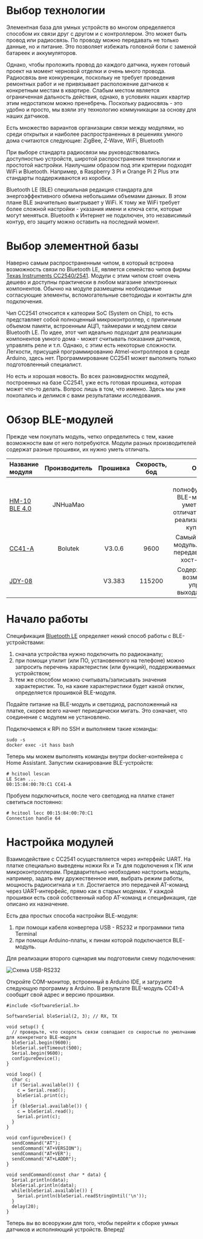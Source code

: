 # Выбор технологии
Элементная база для умных устройств во многом определяется способом их связи друг с другом и с контроллером. Это может быть провод или радиосвязь.
По проводу можно передавать не только данные, но и питание. Это позволяет избежать головной боли с заменой батареек и аккумуляторов. 

Однако, чтобы проложить провод до каждого датчика, нужен готовый проект на момент черновой отделки и очень много провода.
Радиосвязь вне конкуренции, поскольку не требует проведения ремонтных работ и не привязывает расположение датчиков к конкретным местам в квартире.
Слабым местом является ограниченная дальность действия, однако, в условиях наших квартир этим недостатком можно пренебречь.
Поскольку радиосвязь - это удобно и просто, мы взяли эту технологию коммуникации за основу для наших датчиков.

Есть множество вариантов организации связи между модулями, но среди открытых и наиболее распространенных в решениях умного дома считаются следующие:
ZigBee, Z-Wave, WiFi, Bluetooth

При выборе стандарта радиосвязи мы руководствовались доступностью устройств, широтой распространения технологии и простотой настройки. 
Наилучшим образом под эти критерии подходят WiFi и Bluetooth. Например, в Raspberry 3 Pi и Orange Pi 2 Plus эти стандарты поддерживаются из коробки.

Bluetooth LE (BLE) специальная редакция стандарта для энергоэффективного обмена небольшими объемами данных. В этом плане BLE значительно выигрывает у WiFi. К тому же WiFi требует более сложной настройки - указания имени и ключа сети, которые могут меняться.
Bluetooth к Интернет не подключен, это независимый контур, его защиту можно оставить на последний момент.

# Выбор элементной базы
Наверно самым распространенным чипом, в который встроена возможность связи по Bluetooth LE, является семейство чипов фирмы [Texas Instruments CC2540/2541](http://www.ti.com/lit/ug/swru271g/swru271g.pdf).
Модули с этим чипом стоят очень дешево и доступны практически в любом магазине электронных компонентов.
Обычно на модуле размещены необходимые согласующие элементы, вспомогательные светодиоды и контакты для подключения.

Чип CC2541 относится к катеории SoC (System on Chip), то есть представляет собой полноценный микроконтроллер, с приличным объемом памяти, встроенным АЦП, таймерами и модулем связи Bluetooth LE.
По идее, этот чип идеально подходит для реализации компонентов умного дома - может считывать показания датчиков, управлять реле и т.п.
Однако, с этим есть некоторые сложности. Легкости, присущей программированию Atmel-контроллеров в среде Arduino, здесь нет. 
Программирование CC2541 может выполнить только подготовленный специалист.

Но есть и хорошая новость. Во всех разновидностях модулей, построенных на базе CC2541, уже есть готовая прошивка, которая может что-то делать.
Вопрос лишь в том, что именно. Здесь мы уже покопались и делимся с вами результатами исследования.

# Обзор BLE-модулей
Прежде чем покупать модуль, четко определитесь с тем, какие возможности вам от него потребуются. 
Модули разных производителей содержат разные прошивки, их нужно уметь отличать.

| Название модуля|Производитель|Прошивка|Скорость, бод|Описание|
| :----------- | :----------: | :----------: | :----------: | :----------: |
|[HM-10 BLE 4.0](http://fab.cba.mit.edu/classes/863.15/doc/tutorials/programming/bluetooth/bluetooth40_en.pdf)|JNHuaMao|||Самый полнофункциональный BLE-модуль. Нужно уметь визуально отличать его от других реализаций, чтобы не купить аналог|
|[CC41-A](http://img.banggood.com/file/products/20150104013145BLE-CC41-A%20Spefication.pdf)|Bolutek|V3.0.6|9600|Самый простой BLE-модуль. Может только передавать данные на хост-устройство. |
|[JDY-08](https://fccid.io/2AM2YJDY-08/User-Manual/User-Manual-3511895.pdf)||V3.383|115200|Содержит развитые возможности по управлению выходами IO и PWM|

# Начало работы
Спецификация [Bluetooth LE](https://www.bluetooth.com/specifications/gatt) определяет некий способ работы с BLE-устройствами:

1. сначала устройства нужно подключить по радиоканалу;
2. при помощи утилит (или ПО, установенного на телефоне) можно запросить перечень характеристик (или функций), поддерживаемых устройством;
3. тем же способом можно считывать/записывать значения характеристик.
То, на какие характеристики будет какой отклик, определяется прошивкой BLE-модуля.

Подайте питание на BLE-модуль и светодиод, расположенный на платке, скорее всего начнет периодически мигать.
Это означает, что соединение с модулем не установлено.

Подключаемся к RPi по SSH и выполняем такие команды:
```
sudo -s
docker exec -it hass bash
```

Теперь мы можем выполнять команды внутри docker-контейнера с Home Assistant. Запустим сканирование BLE-устройств:
```
# hcitool lescan
LE Scan ...
00:15:84:00:70:C1 CC41-A
```

Пробуем подключиться, после чего светодиод на платке станет светиться постоянно:
```
# hcitool lecc 00:15:84:00:70:C1
Connection handle 64
```


# Настройка модулей
Взаимодействие с CC2541 осуществляется через интерфейс UART. На платке специально выведены ножки Rx и Tx для подключения к ПК или микроконтроллерам.
Предварительно необходимо настроить модуль, например, задать ему дружественное имя, выбрать режим работы, мощность радиосигнала и т.п.
Достигается это передачей AT-команд через UART-интерфейс, прямо как в старых модемах.
У каждой прошивки есть свой собственный набор AT-команд и спецификация, где описано их назначение.

Есть два простых способа настройки BLЕ-модуля:

1. при помощи кабеля конвертера USB - RS232 и программки типа Terminal
2. при помощи Arduino-платы, к пинам которой подключается BLE-модуль.

Для реализации второго сценария мы подготовили схему подключения:

![Схема USB-RS232](https://github.com/cutecare/cutecare-docs/blob/master/images/TTL_bb.png?raw=true)


Откройте COM-монитор, встроенный в Arduino IDE, и загрузите следующую программу в Arduino. В результате BLE-модуль СС41-A сообщит свой адрес и версию прошивки.
```
#include <SoftwareSerial.h>

SoftwareSerial bleSerial(2, 3); // RX, TX

void setup() {
  // проверьте, что скорость связи совпадает со скоростью по умолчанию для конкретного BLE-модуля
  bleSerial.begin(9600);
  bleSerial.setTimeout(500);
  Serial.begin(9600);
  configureDevice();
}

void loop() {
  char c;
  if (Serial.available()) {
    c = Serial.read();
    bleSerial.print(c);
  }
  if (bleSerial.available()) {
    c = bleSerial.read();
    Serial.print(c);    
  }
}

void configureDevice() {
  sendCommand("AT");
  sendCommand("AT+VERSION");
  sendCommand("AT+VER");
  sendCommand("AT+LADDR"); 
}

void sendCommand(const char * data) {
  Serial.println(data);
  bleSerial.println(data);
  while(bleSerial.available()) {
    Serial.println(bleSerial.readStringUntil('\n'));
  }
  delay(20);
}
```

Теперь вы во всеоружии для того, чтобы перейти к сборке умных датчиков и исполняющий устройств. 
Вперед!
